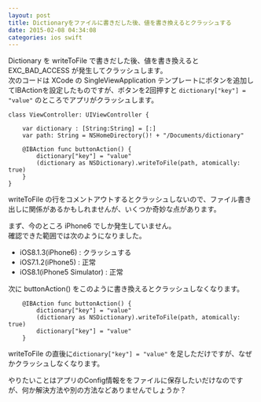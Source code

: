 ```yaml
---
layout: post
title: Dictionaryをファイルに書きだした後、値を書き換えるとクラッシュする
date: 2015-02-08 04:34:08
categories: ios swift
---
```

<p>Dictionary を writeToFile で書きだした後、値を書き換えると EXC_BAD_ACCESS が発生してクラッシュします。<br>
次のコードは XCode の SingleViewApplication テンプレートにボタンを追加してIBActionを設定したものですが、ボタンを2回押すと <code>dictionary["key"] = "value"</code> のところでアプリがクラッシュします。</p>

```
class ViewController: UIViewController {

    var dictionary : [String:String] = [:]
    var path: String = NSHomeDirectory()! + "/Documents/dictionary"

    @IBAction func buttonAction() {
        dictionary["key"] = "value"
        (dictionary as NSDictionary).writeToFile(path, atomically: true)
    }
}
```

<p>writeToFile の行をコメントアウトするとクラッシュしないので、ファイル書き出しに関係があるかもしれませんが、いくつか奇妙な点があります。  </p>

<p>まず、今のところ iPhone6 でしか発生していません。<br>
確認できた範囲では次のようになりました。</p>

<ul>
<li>iOS8.1.3(iPhone6) : クラッシュする</li>
<li>iOS7.1.2(iPhone5) : 正常</li>
<li>iOS8.1(iPhone5 Simulator) : 正常</li>
</ul>

<p>次に buttonAction() をこのように書き換えるとクラッシュしなくなります。</p>

```
    @IBAction func buttonAction() {
        dictionary["key"] = "value"
        (dictionary as NSDictionary).writeToFile(path, atomically: true)
        dictionary["key"] = "value"
    }
```

<p>writeToFile の直後に<code>dictionary["key"] = "value"</code> を足しただけですが、なぜかクラッシュしなくなります。</p>

<p>やりたいことはアプリのConfig情報ををファイルに保存したいだけなのですが、何か解決方法や別の方法などありませんでしょうか？</p>
